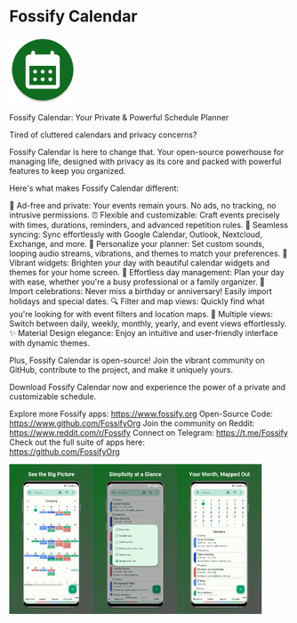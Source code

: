 # Fossify Calendar
<img alt="Logo" src="graphics/icon.webp" width="120" />

Fossify Calendar: Your Private & Powerful Schedule Planner

Tired of cluttered calendars and privacy concerns?

Fossify Calendar is here to change that. Your open-source powerhouse for managing life, designed with privacy as its core and packed with powerful features to keep you organized.

Here's what makes Fossify Calendar different:

🚫 Ad-free and private: Your events remain yours. No ads, no tracking, no intrusive permissions.
⏰ Flexible and customizable: Craft events precisely with times, durations, reminders, and advanced repetition rules.
🔄 Seamless syncing: Sync effortlessly with Google Calendar, Outlook, Nextcloud, Exchange, and more.
🎨 Personalize your planner: Set custom sounds, looping audio streams, vibrations, and themes to match your preferences.
🌈 Vibrant widgets: Brighten your day with beautiful calendar widgets and themes for your home screen.
📅 Effortless day management: Plan your day with ease, whether you're a busy professional or a family organizer.
🎉 Import celebrations: Never miss a birthday or anniversary! Easily import holidays and special dates.
🔍 Filter and map views: Quickly find what you're looking for with event filters and location maps.
📆 Multiple views: Switch between daily, weekly, monthly, yearly, and event views effortlessly.
✨ Material Design elegance: Enjoy an intuitive and user-friendly interface with dynamic themes.

Plus, Fossify Calendar is open-source! Join the vibrant community on GitHub, contribute to the project, and make it uniquely yours.

Download Fossify Calendar now and experience the power of a private and customizable schedule.

Explore more Fossify apps: https://www.fossify.org
Open-Source Code: https://www.github.com/FossifyOrg
Join the community on Reddit: https://www.reddit.com/r/Fossify
Connect on Telegram: https://t.me/Fossify
Check out the full suite of apps here:  
https://github.com/FossifyOrg

<div style="display:flex;">
<img alt="App image" src="fastlane/metadata/android/en-US/images/phoneScreenshots/1_en-US.png" width="30%">
<img alt="App image" src="fastlane/metadata/android/en-US/images/phoneScreenshots/2_en-US.png" width="30%">
<img alt="App image" src="fastlane/metadata/android/en-US/images/phoneScreenshots/4_en-US.png" width="30%">
</div>
